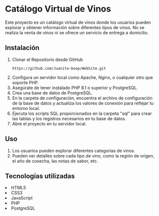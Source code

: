 <h1>Catálogo Virtual de Vinos</h1>
<p>Este proyecto es un catálogo virtual de vinos donde los usuarios pueden explorar y obtener información sobre diferentes tipos de vinos. No se realiza la venta de vinos ni se ofrece un servicio de entrega a domicilio.</p>
<h2>Instalación</h2>
<ol>
<li> Clonar el Repositorio desde GitHub</li>

    https://github.com/Juanito-boop/WebSite.git

<li> Configura un servidor local como Apache, Nginx, o cualquier otro que soporte PHP. </li>
<li> Asegúrate de tener instalado PHP 8.1 o superior y PostgreSQL.</li>
<li> Crea una base de datos de PostgreSQL.</li>
<li> En la carpeta de configuración, encuentra el archivo de configuración de la base de datos y actualiza los valores de conexión para reflejar tu entorno local.</li>
<li> Ejecuta los scripts SQL proporcionados en la carpeta "sql" para crear las tablas y los registros necesarios en tu base de datos.</li>
<li> Abre el proyecto en tu servidor local.</li>
 </ol>
<h2>Uso</h2>
<ol>
    <li> Los usuarios pueden explorar diferentes categorías de vinos.</li>
    <li> Pueden ver detalles sobre cada tipo de vino, como la región de origen, el año de cosecha, las notas de sabor, etc.</li>
</ol>

<h2>Tecnologías utilizadas</h2>
<li>HTML5</li>
<li>CSS3</li>
<li>JavaScript</li>
<li>PHP</li>
<li>PostgreSQL</li>
